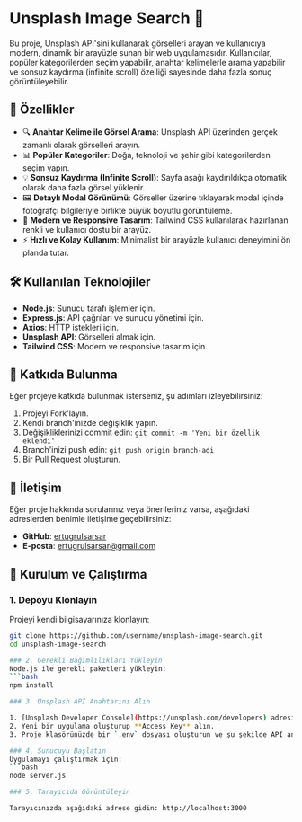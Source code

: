 # Unsplash Image Search 🌅

Bu proje, Unsplash API'sini kullanarak görselleri arayan ve kullanıcıya modern, dinamik bir arayüzle sunan bir web uygulamasıdır. Kullanıcılar, popüler kategorilerden seçim yapabilir, anahtar kelimelerle arama yapabilir ve sonsuz kaydırma (infinite scroll) özelliği sayesinde daha fazla sonuç görüntüleyebilir.

## 📸 Özellikler

- 🔍 **Anahtar Kelime ile Görsel Arama**: Unsplash API üzerinden gerçek zamanlı olarak görselleri arayın.
- 📊 **Popüler Kategoriler**: Doğa, teknoloji ve şehir gibi kategorilerden seçim yapın.
- 💡 **Sonsuz Kaydırma (Infinite Scroll)**: Sayfa aşağı kaydırıldıkça otomatik olarak daha fazla görsel yüklenir.
- 🖼️ **Detaylı Modal Görünümü**: Görseller üzerine tıklayarak modal içinde fotoğrafçı bilgileriyle birlikte büyük boyutlu görüntüleme.
- 🎨 **Modern ve Responsive Tasarım**: Tailwind CSS kullanılarak hazırlanan renkli ve kullanıcı dostu bir arayüz.
- ⚡ **Hızlı ve Kolay Kullanım**: Minimalist bir arayüzle kullanıcı deneyimini ön planda tutar.


## 🛠️ Kullanılan Teknolojiler

- **Node.js**: Sunucu tarafı işlemler için.
- **Express.js**: API çağrıları ve sunucu yönetimi için.
- **Axios**: HTTP istekleri için.
- **Unsplash API**: Görselleri almak için.
- **Tailwind CSS**: Modern ve responsive tasarım için.


<!-- ## 🎯 Gelecekteki Geliştirmeler

- 🔒 **Kullanıcı Kimlik Doğrulama**: Kullanıcıların kendi Unsplash hesaplarıyla giriş yapabilmesi.
- 🌍 **Çoklu Dil Desteği**: Arayüzün farklı dillerde görüntülenmesi.
- 📱 **Mobil Uygulama Versiyonu**: Mobil cihazlar için optimize edilmiş bir uygulama.
- 🔍 **Gelişmiş Filtreleme**: Görsel boyutları, renkler ve türler gibi daha fazla filtreleme seçeneği. -->

## 🤝 Katkıda Bulunma

Eğer projeye katkıda bulunmak isterseniz, şu adımları izleyebilirsiniz:

1. Projeyi Fork'layın.
2. Kendi branch'inizde değişiklik yapın.
3. Değişikliklerinizi commit edin: `git commit -m 'Yeni bir özellik eklendi'`
4. Branch'inizi push edin: `git push origin branch-adi`
5. Bir Pull Request oluşturun.

## 💌 İletişim

Eğer proje hakkında sorularınız veya önerileriniz varsa, aşağıdaki adreslerden benimle iletişime geçebilirsiniz:

- **GitHub**: [ertugrulsarsar](https://github.com/ertugrulsarsar)
- **E-posta**: ertugrulsarsar@gmail.com


## 🚀 Kurulum ve Çalıştırma

### 1. Depoyu Klonlayın
Projeyi kendi bilgisayarınıza klonlayın:
```bash
git clone https://github.com/username/unsplash-image-search.git
cd unsplash-image-search

### 2. Gerekli Bağımlılıkları Yükleyin
Node.js ile gerekli paketleri yükleyin:
```bash
npm install

### 3. Unsplash API Anahtarını Alın

1. [Unsplash Developer Console](https://unsplash.com/developers) adresine gidin ve bir hesap oluşturun.
2. Yeni bir uygulama oluşturup **Access Key** alın.
3. Proje klasörünüzde bir `.env` dosyası oluşturun ve şu şekilde API anahtarınızı ekleyin:

### 4. Sunucuyu Başlatın
Uygulamayı çalıştırmak için:
```bash
node server.js

### 5. Tarayıcıda Görüntüleyin

Tarayıcınızda aşağıdaki adrese gidin: http://localhost:3000

